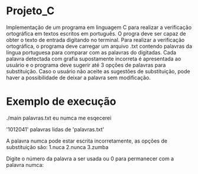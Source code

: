 # Projeto_C
Implementação de um programa em linguagem C para realizar a verificação ortográfica em textos escritos em português. O progra deve ser capaz de obter o texto de entrada digitando no terminal. Para realizar a verificação ortográfica, o programa deve carregar um arquivo .txt contendo palavras da língua portuguesa para comparar com as palavras do digitadas. Cada palavra detectada com grafia supostamente incorreta é apresentada ao usuário e o programa deve sugerir até 3 opções de palavras para substituição. Caso o usuário não aceite as sugestões de substituição, pode haver a possibilidade de deixar a palavra sem modificação.

# Exemplo de execução
./main palavras.txt eu numca me esqecerei

'1012041' palavras lidas de 'palavras.txt'
 
 A palavra numca pode estar escrita incorretamente, as opções de substituição são: 
 1.nuca 
 2.nunca 
 3.zumba 

 Digite o número da palavra a ser usada ou 0 para permanecer com a palavra numca: 
